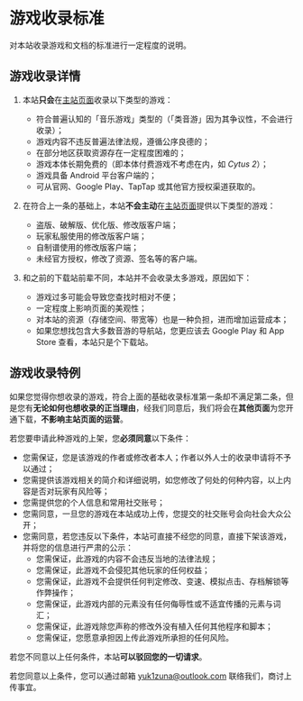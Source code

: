 # 游戏收录标准

对本站收录游戏和文档的标准进行一定程度的说明。

## 游戏收录详情

1. 本站**只会**在[主站页面](/)收录以下类型的游戏：

    - 符合普遍认知的「音乐游戏」类型的（「类音游」因为其争议性，不会进行收录）；
    - 游戏内容不违反普遍法律法规，遵循公序良德的；
    - 在部分地区获取资源存在一定程度困难的；
    - 游戏本体长期免费的（即本体付费游戏不考虑在内，如 *Cytus 2*）；
    - 游戏具备 Android 平台客户端的；
    - 可从官网、Google Play、TapTap 或其他官方授权渠道获取的。
2. 在符合上一条的基础上，本站**不会主动**在[主站页面](/)提供以下类型的游戏：
   - 盗版、破解版、优化版、修改版客户端；
   - 玩家私服使用的修改版客户端；
   - 自制谱使用的修改版客户端；
   - 未经官方授权，修改了资源、签名等的客户端。
3. 和之前的下载站前辈不同，本站并不会收录太多游戏，原因如下：
    - 游戏过多可能会导致您查找时相对不便；
    - 一定程度上影响页面的美观性；
    - 对本站的资源（存储空间、带宽等）也是一种负担，进而增加运营成本；
    - 如果您想找包含大多数音游的导航站，您更应该去 Google Play 和 App Store 查看，本站只是个下载站。

## 游戏收录特例

如果您觉得你想收录的游戏，符合上面的基础收录标准第一条却不满足第二条，但是您有**无论如何也想收录的正当理由**，经我们同意后，我们将会在**其他页面**为您开通下载，**不影响主站页面的运营**。

若您要申请此种游戏的上架，您**必须同意**以下条件：

- 您需保证，您是该游戏的作者或修改者本人；作者以外人士的收录申请将不予以通过；
- 您需提供该游戏相关的简介和详细说明，如您修改了何处的何种内容，以上内容是否对玩家有风险等；
- 您需提供您的个人信息和常用社交账号；
- 您需同意，一旦您的游戏在本站成功上传，您提交的社交账号会向社会大众公开；
- 您需同意，若您违反以下条件，本站可直接不经您的同意，直接下架该游戏，并将您的信息进行严肃的公示：
  - 您需保证，此游戏的内容不会违反当地的法律法规；
  - 您需保证，此游戏不会侵犯其他玩家的任何权益；
  - 您需保证，此游戏不会提供任何判定修改、变速、模拟点击、存档解锁等作弊操作；
  - 您需保证，此游戏内部的元素没有任何侮辱性或不适宜传播的元素与词汇；
  - 您需保证，此游戏除您声称的修改外没有植入任何其他程序和脚本；
  - 您需保证，您愿意承担因上传此游戏所承担的任何风险。

若您不同意以上任何条件，本站**可以驳回您的一切请求**。

若您同意以上条件，您可以通过邮箱 yuk1zuna@outlook.com 联络我们，商讨上传事宜。



